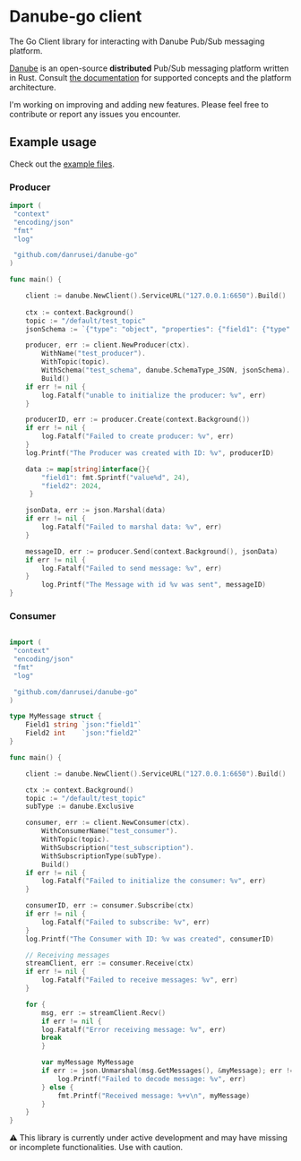 # Danube-go client

The Go Client library for interacting with Danube Pub/Sub messaging platform.

[Danube](https://github.com/danrusei/danube) is an open-source **distributed** Pub/Sub messaging platform written in Rust. Consult [the documentation](https://dev-state.com/danube_docs/) for supported concepts and the platform architecture.

I'm working on improving and adding new features. Please feel free to contribute or report any issues you encounter.

## Example usage

Check out the [example files](https://github.com/danrusei/danube-go/tree/main/examples).

### Producer

```go
import (
 "context"
 "encoding/json"
 "fmt"
 "log"

 "github.com/danrusei/danube-go"
)

func main() {

    client := danube.NewClient().ServiceURL("127.0.0.1:6650").Build()
    
    ctx := context.Background()
    topic := "/default/test_topic"
    jsonSchema := `{"type": "object", "properties": {"field1": {"type": "string"}, "field2": {"type": "integer"}}}`

    producer, err := client.NewProducer(ctx).
        WithName("test_producer").
        WithTopic(topic).
        WithSchema("test_schema", danube.SchemaType_JSON, jsonSchema).
        Build()
    if err != nil {
        log.Fatalf("unable to initialize the producer: %v", err)
    }

    producerID, err := producer.Create(context.Background())
    if err != nil {
        log.Fatalf("Failed to create producer: %v", err)
    }
    log.Printf("The Producer was created with ID: %v", producerID)

    data := map[string]interface{}{
        "field1": fmt.Sprintf("value%d", 24),
        "field2": 2024,
     }

    jsonData, err := json.Marshal(data)
    if err != nil {
        log.Fatalf("Failed to marshal data: %v", err)
    }

    messageID, err := producer.Send(context.Background(), jsonData)
    if err != nil {
        log.Fatalf("Failed to send message: %v", err)
    }
        log.Printf("The Message with id %v was sent", messageID)
}

```

### Consumer

```go

import (
 "context"
 "encoding/json"
 "fmt"
 "log"

 "github.com/danrusei/danube-go"
)

type MyMessage struct {
    Field1 string `json:"field1"`
    Field2 int    `json:"field2"`
}

func main() {

    client := danube.NewClient().ServiceURL("127.0.0.1:6650").Build()

    ctx := context.Background()
    topic := "/default/test_topic"
    subType := danube.Exclusive

    consumer, err := client.NewConsumer(ctx).
        WithConsumerName("test_consumer").
        WithTopic(topic).
        WithSubscription("test_subscription").
        WithSubscriptionType(subType).
        Build()
    if err != nil {
        log.Fatalf("Failed to initialize the consumer: %v", err)
    }

    consumerID, err := consumer.Subscribe(ctx)
    if err != nil {
        log.Fatalf("Failed to subscribe: %v", err)
    }
    log.Printf("The Consumer with ID: %v was created", consumerID)

    // Receiving messages
    streamClient, err := consumer.Receive(ctx)
    if err != nil {
        log.Fatalf("Failed to receive messages: %v", err)
    }

    for {
        msg, err := streamClient.Recv()
        if err != nil {
        log.Fatalf("Error receiving message: %v", err)
        break
        }

        var myMessage MyMessage
        if err := json.Unmarshal(msg.GetMessages(), &myMessage); err != nil {
            log.Printf("Failed to decode message: %v", err)
        } else {
            fmt.Printf("Received message: %+v\n", myMessage)
        }
    }
}
```

⚠️ This library is currently under active development and may have missing or incomplete functionalities. Use with caution.
